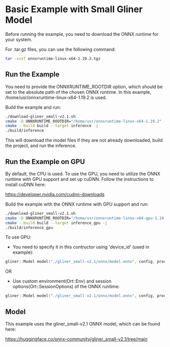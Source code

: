 # Basic Example with Small Gliner Model

Before running the example, you need to download the ONNX runtime for your system.

For .tar.gz files, you can use the following command:

```bash
tar -xvzf onnxruntime-linux-x64-1.19.2.tgz 
```

## Run the Example

You need to provide the ONNXRUNTIME_ROOTDIR option, which should be set to the absolute path of the chosen ONNX runtime.
In this example, /home/usr/onnxruntime-linux-x64-1.19.2 is used.

Build the example and run:

```bash
./download-gliner_small-v2.1.sh
cmake -D ONNXRUNTIME_ROOTDIR="/home/usr/onnxruntime-linux-x64-1.19.2" -S . -B build
cmake --build build --target inference -j
./build/inference
```

This will download the model files if they are not already downloaded, build the project, and run the inference.

## Run the Example on GPU

By default, the CPU is used. To use the GPU, you need to utilize the ONNX runtime with GPU support and set up cuDNN.
Follow the instructions to install cuDNN here:

https://developer.nvidia.com/cudnn-downloads

Build the example with the ONNX runtime with GPU support and run:

```bash
./download-gliner_small-v2.1.sh
cmake -D ONNXRUNTIME_ROOTDIR="/home/usr/onnxruntime-linux-x64-gpu-1.19.2" -S . -B build
cmake --build build --target inference_gpu -j
./build/inference_gpu
```

To use GPU:

- You need to specify it in this contructor using 'device_id' (used in example):

```c++
gliner::Model model("./gliner_small-v2.1/onnx/model.onnx", config, processor, decoder, 0); // device_id = 0 (CUDA:0)
```

OR

- Use custom environment(Ort::Env) and session options(Ort::SessionOptions) of the ONNX runtime: 

```c++
gliner::Model model("./gliner_small-v2.1/onnx/model.onnx", config, processor, decoder, env, session_options);
```

## Model

This example uses the gliner_small-v2.1 ONNX model, which can be found here:

https://huggingface.co/onnx-community/gliner_small-v2.1/tree/main